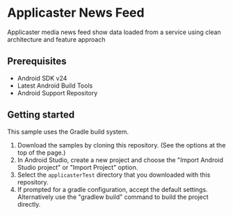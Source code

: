 Applicaster News Feed
=====================================================

Applicaster media news feed show data loaded from a service using clean architecture and feature approach

Prerequisites
--------------

- Android SDK v24
- Latest Android Build Tools
- Android Support Repository

Getting started
---------------

This sample uses the Gradle build system.

1. Download the samples by cloning this repository. (See the options at the top of the page.)
1. In Android Studio, create a new project and choose the "Import Android Studio project" or
  "Import Project" option.
1. Select the `applicasterTest` directory that you downloaded with this repository.
1. If prompted for a gradle configuration, accept the default settings.
  Alternatively use the "gradlew build" command to build the project directly.

